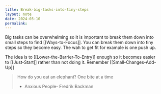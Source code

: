 ```yaml
---
title: Break-big-tasks-into-tiny-steps
layout: note
date: 2024-05-10
permalink:
---
```


Big tasks can be overwhelming so it is important to break them down into small steps to find [[Ways-to-Focus]]. You can break them down into tiny steps so they become easy. The wah to get fit for example is one push up. 

The idea is to [[Lower-the-Barrier-To-Entry]] enough so it becomes easier to [[Just-Start]] rather than not doing it. Remember [[Small-Changes-Add-Up]]

> How do you eat an elephant? One bite at a time
> - Anxious People- Fredrik Backman

